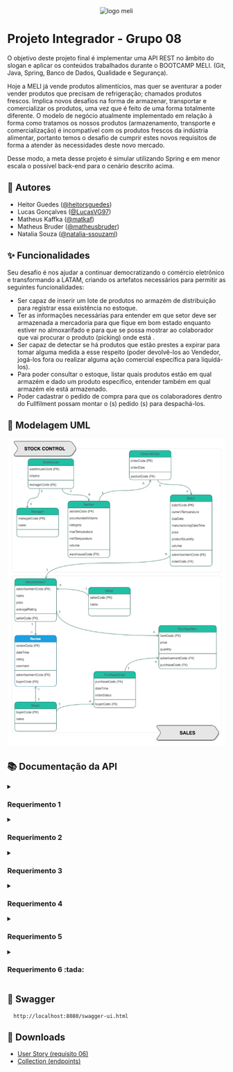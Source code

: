 
<div align="center">
  <img src="src/main/resources/images/meli.png" alt="logo meli"/>
</div>


# Projeto Integrador - Grupo 08

O objetivo deste projeto final é implementar uma API REST no âmbito do slogan e aplicar os conteúdos trabalhados durante o BOOTCAMP MELI. (Git, Java, Spring, Banco de Dados, Qualidade e Segurança).

Hoje a MELI já vende produtos alimentícios, mas quer se aventurar a poder vender produtos que precisam de refrigeração; chamados produtos frescos. Implica novos desafios na forma de armazenar, transportar e comercializar os produtos, uma vez que é feito de uma forma totalmente diferente. O modelo de negócio atualmente implementado em relação à forma como tratamos os nossos produtos (armazenamento, transporte e comercialização) é incompatível com os produtos frescos da indústria alimentar, portanto temos o desafio de cumprir estes novos requisitos de forma a atender às necessidades deste novo mercado.

Desse modo, a meta desse projeto é simular utilizando Spring e em menor escala o possível back-end para o cenário descrito acima.


## :busts_in_silhouette: Autores

- Heitor Guedes ([@heitorsguedes](https://www.github.com/heitorsguedes))
- Lucas Gonçalves ([@LucasVG97](https://www.github.com/LucasVG97))
- Matheus Kaffka ([@matkaf](https://www.github.com/matkaf))
- Matheus Bruder ([@matheusbruder](https://www.github.com/matheusbruder))
- Natalia Souza ([@natalia-ssouzaml](https://www.github.com/natalia-ssouzaml))

## :sparkles: Funcionalidades

Seu desafio é nos ajudar a continuar democratizando o comércio eletrônico e transformando
a LATAM, criando os artefatos necessários para permitir as seguintes funcionalidades:

- Ser capaz de inserir um lote de produtos no armazém de distribuição para registrar essa existência no estoque.
- Ter as informações necessárias para entender em que setor deve ser armazenada a mercadoria para que fique em bom estado enquanto estiver no almoxarifado e para que se possa mostrar ao colaborador que vai procurar o produto (picking) onde está .
- Ser capaz de detectar se há produtos que estão prestes a expirar para tomar alguma medida a esse respeito (poder devolvê-los ao Vendedor, jogá-los fora ou realizar alguma ação comercial específica para liquidá-los).
- Para poder consultar o estoque, listar quais produtos estão em qual armazém e dado um produto específico, entender também em qual armazém ele está armazenado.
- Poder cadastrar o pedido de compra para que os colaboradores dentro do Fullfilment possam montar o (s) pedido (s) para despachá-los.


## :pencil: Modelagem UML

![Modelagem UML](src/main/resources/images/modelagem.jpg)


## :books: Documentação da API

<details>
    <summary><h3> Requerimento 1</h3></summary>

#### Create Inbound Order

```http
  POST localhost:8080/api/v1/fresh-products/inboundorder
```

###### **@RequestBody**

```json
{
  "sectionCode": 2,
  "warehouseCode": 1,
  "batchStock": [
    {
      "advertisementCode": 1,
      "currentTemperature": -20.0,
      "productQuantity": 54,
      "manufacturingDateTime": "2022-11-18T15:35:00",
      "volume": 10,
      "dueDate": "2023-01-25",
      "price": 30.0
    },
    {
      "advertisementCode": 2,
      "currentTemperature": -20.0,
      "productQuantity": 99,
      "manufacturingDateTime": "2022-11-18T15:35:00",
      "volume": 5,
      "dueDate": "2023-01-25",
      "price": 45.0
    }
  ]
}
```

#### Update Inbound Order

```http
  PUT localhost:8080/api/v1/fresh-products/inboundorder
```

###### **@RequestBody**

```json
{
  "sectionCode": 2,
  "warehouseCode": 1,
  "orderCode": 12,
  "batchStock": [
    {
      "batchCode": 15,
      "advertisementCode": 1,
      "currentTemperature": -20.0,
      "productQuantity": 40,
      "manufacturingDateTime": "2022-11-01T21:34:56",
      "volume": 10,
      "dueDate": "2023-01-27",
      "price": 60.0
    },
    {
      "batchCode": 16,
      "advertisementCode": 2,
      "currentTemperature": -20.0,
      "productQuantity": 60,
      "manufacturingDateTime": "2022-11-01T21:40:27",
      "volume": 15,
      "dueDate": "2023-01-27",
      "price": 200.0
    }
  ]
}
```

</details>

<details>
    <summary><h3> Requerimento 2</h3></summary>


#### List All Advertisements

```http
  GET localhost:8080/api/v1/fresh-products/
```


#### List All Advertisements by Category

```http
  GET localhost:8080/api/v1/fresh-products/list/${category}
```
| Parâmetro  | Tipo     | Descrição                                                                      |
|:-----------|:---------|:-------------------------------------------------------------------------------|
| `category` | `string` | **Obrigatório**. A categoria que você quer: *Refrigerado, Fresco ou Congelado* |


#### Create Purchase Order

```http
  POST localhost:8080/api/v1/fresh-products/orders
```

###### **@RequestBody**

```json
{
  "buyerCode": 1,
  "purchaseItems": [
    {
      "advertisementCode": 1,
      "quantity": 50
    },
    {
      "advertisementCode": 2,
      "quantity": 10
    }
  ]
}
```

#### List Advertisements by Purchase

```http
  GET localhost:8080/api/v1/fresh-products/orders/${purchaseCode}
```
| Parâmetro      | Tipo  | Descrição                                                  |
|:---------------|:------|:-----------------------------------------------------------|
| `purchaseCode` | `int` | **Obrigatório**. O código da ordem de compra que você quer |


#### Change Purchase Order Status

```http
  PUT localhost:8080/api/v1/fresh-products/orders/${purchaseCode}
```
| Parâmetro      | Tipo  | Descrição                                                            |
|:---------------|:------|:---------------------------------------------------------------------|
| `purchaseCode` | `int` | **Obrigatório**. O código da ordem de compra que você quer finalizar |

</details>

<details>
    <summary><h3> Requerimento 3</h3></summary>

#### List Advertisements by Batch

```http
  GET localhost:8080/api/v1/fresh-products/list/advertisement?advertisement=${advertisementCode}&order=${orderParam}
```
| Parâmetro       | Tipo     | Descrição                                                                                                         |
|:----------------|:---------|:------------------------------------------------------------------------------------------------------------------|
| `advertisement` | `int`    | **Obrigatório**. O código do anúncio que você quer                                                                |
| `order`         | `string` | **Opcional**. O tipo de ordenação que deseja aplicar: *V = Data validade ou Q = Quantidade ou L = Número do Lote* |

</details>

<details>
    <summary><h3> Requerimento 4</h3></summary>


#### Count Advertisement By Warehouse

```http
  GET localhost:8080/api/v1/fresh-products/list/warehouse?advertisement=${advertisementCode}
```
| Parâmetro       | Tipo  | Descrição                                          |
|:----------------|:------|:---------------------------------------------------|
| `advertisement` | `int` | **Obrigatório**. O código do anúncio que você quer |

</details>

<details>
    <summary><h3> Requerimento 5</h3></summary>

#### Find All Batch By Sector And DueDate

```http
  GET localhost:8080/api/v1/fresh-products/due-date?days=${numberDays}&section=${sectionCode}
```
| Parâmetro    | Tipo  | Descrição                                                     |
|:-------------|:------|:--------------------------------------------------------------|
| `numberDays` | `int` | **Obrigatório**. O número de dias que você quer fazer a busca |
| `section`    | `int` | **Obrigatório**. O código da seção que você quer              |


#### Find All Batch By Category And DueDate

```http
  GET localhost:8080/api/v1/fresh-products/due-date/list?days=${numberDays}&category=${category}&order=${orderParam}
```
| Parâmetro    | Tipo     | Descrição                                                                                      |
|:-------------|:---------|:-----------------------------------------------------------------------------------------------|
| `numberDays` | `int`    | **Obrigatório**. O número de dias que você quer fazer a busca                                  |
| `category`   | `string` | **Obrigatório**. A categoria que você quer: *Refrigerado, Fresco ou Congelado*                 |
| `order`      | `string` | **Opcional**. O tipo de ordenação que deseja aplicar: *asc = ascendente ou desc = descendente* |

</details>

<details>
    <summary><h3> Requerimento 6   :tada:</h3></summary>


#### Create Review for the Advertisement

```http
  POST localhost:8080/api/v1/fresh-products/review
```
###### **@RequestBody**

```json
{
  "advertisementCode": 1,
  "buyerCode": 1,
  "rating": 3,
  "comment": "This product is wonderful, it arrived frozen as expected and everyone here at home liked it."
}
```


#### Update Review

```http
  PUT localhost:8080/api/v1/fresh-products/review/${reviewCode}
```
###### **@RequestBody**

```json
{
  "rating" : 5,
  "comment" : "This product is wonderful, it arrived frozen as expected and everyone at home liked it a lot."
}
```


#### List Best Rated Advertisement by Category

```http
  GET localhost:8080/api/v1/fresh-products/review/list?category=${category}&limit=${limit}
```
| Parâmetro  | Tipo     | Descrição                                                                      |
|:-----------|:---------|:-------------------------------------------------------------------------------|
| `category` | `string` | **Obrigatório**. A categoria que você quer: *Refrigerado, Fresco ou Congelado* |
| `limit`    | `int`    | **Opicional**. O número limite da listagem de anúncios                         |


#### List All Advertisement by Buyer

```http
  GET localhost:8080/api/v1/fresh-products/review/rating-list?buyer=${buyerCode}
```
| Parâmetro | Tipo  | Descrição                                            |
|:----------|:------|:-----------------------------------------------------|
| `buyer`   | `int` | **Obrigatório**. O código do comprador que você quer |


#### Delete Review

```http
  DELETE localhost:8080/api/v1/fresh-products/review/${reviewCode}
```
</details>

## :green_book: Swagger
```http
  http://localhost:8080/swagger-ui.html
```

## :file_folder: Downloads

- [User Story (requisito 06)](src/main/resources/Requisito06_ml-add-advertisement-review-01.pdf)
- [Collection (endpoints)](src/main/resources/projeto-integrador.postman_collection.json)

